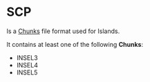 # SCP #

Is a [Chunks](./chunks.md) file format used for Islands.

It contains at least one of the following **Chunks**:
- INSEL3
- INSEL4
- INSEL5

